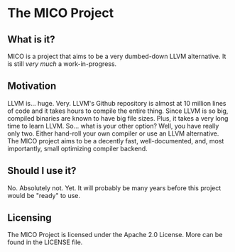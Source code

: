 # The MICO Project

## **What is it?**

MICO is a project that aims to be a very dumbed-down LLVM alternative. It is still _very much_ a work-in-progress.

## **Motivation**

LLVM is... huge. Very. LLVM's Github repository is almost at 10 million lines of code and it takes hours to compile the entire thing. Since LLVM is so big, compiled binaries are known to have big file sizes. Plus, it takes a very long time to learn LLVM. So... what is your other option? Well, you have really only two. Either hand-roll your own compiler or use an LLVM alternative. The MICO project aims to be a decently fast, well-documented, and, most importantly, small optimizing compiler backend.

## **Should I use it?**

No. Absolutely not. Yet. It will probably be many years before this project would be "ready" to use.

## **Licensing**

The MICO Project is licensed under the Apache 2.0 License. More can be found in the LICENSE file.
